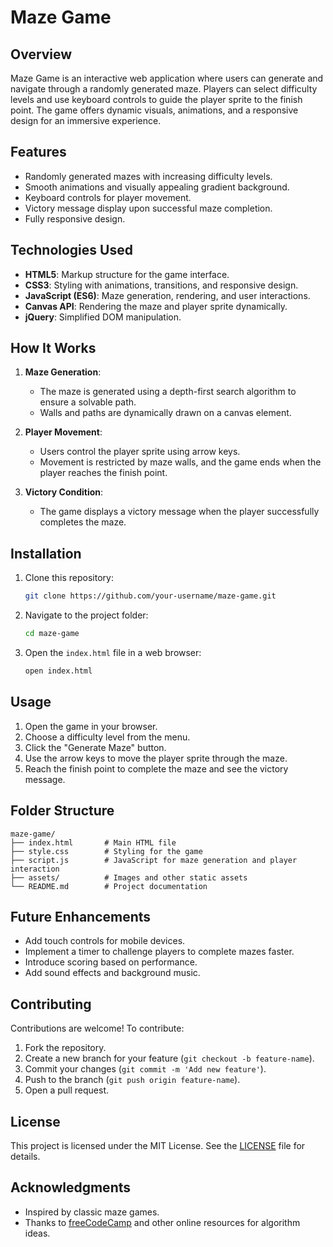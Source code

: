# Maze Game

## Overview
Maze Game is an interactive web application where users can generate and navigate through a randomly generated maze. Players can select difficulty levels and use keyboard controls to guide the player sprite to the finish point. The game offers dynamic visuals, animations, and a responsive design for an immersive experience.

## Features
- Randomly generated mazes with increasing difficulty levels.
- Smooth animations and visually appealing gradient background.
- Keyboard controls for player movement.
- Victory message display upon successful maze completion.
- Fully responsive design.

## Technologies Used
- **HTML5**: Markup structure for the game interface.
- **CSS3**: Styling with animations, transitions, and responsive design.
- **JavaScript (ES6)**: Maze generation, rendering, and user interactions.
- **Canvas API**: Rendering the maze and player sprite dynamically.
- **jQuery**: Simplified DOM manipulation.

## How It Works
1. **Maze Generation**:
   - The maze is generated using a depth-first search algorithm to ensure a solvable path.
   - Walls and paths are dynamically drawn on a canvas element.

2. **Player Movement**:
   - Users control the player sprite using arrow keys.
   - Movement is restricted by maze walls, and the game ends when the player reaches the finish point.

3. **Victory Condition**:
   - The game displays a victory message when the player successfully completes the maze.

## Installation
1. Clone this repository:
   ```bash
   git clone https://github.com/your-username/maze-game.git
   ```

2. Navigate to the project folder:
   ```bash
   cd maze-game
   ```

3. Open the `index.html` file in a web browser:
   ```bash
   open index.html
   ```

## Usage
1. Open the game in your browser.
2. Choose a difficulty level from the menu.
3. Click the "Generate Maze" button.
4. Use the arrow keys to move the player sprite through the maze.
5. Reach the finish point to complete the maze and see the victory message.

## Folder Structure
```
maze-game/
├── index.html       # Main HTML file
├── style.css        # Styling for the game
├── script.js        # JavaScript for maze generation and player interaction
├── assets/          # Images and other static assets
└── README.md        # Project documentation
```

## Future Enhancements
- Add touch controls for mobile devices.
- Implement a timer to challenge players to complete mazes faster.
- Introduce scoring based on performance.
- Add sound effects and background music.

## Contributing
Contributions are welcome! To contribute:
1. Fork the repository.
2. Create a new branch for your feature (`git checkout -b feature-name`).
3. Commit your changes (`git commit -m 'Add new feature'`).
4. Push to the branch (`git push origin feature-name`).
5. Open a pull request.

## License
This project is licensed under the MIT License. See the [LICENSE](LICENSE) file for details.

## Acknowledgments
- Inspired by classic maze games.
- Thanks to [freeCodeCamp](https://www.freecodecamp.org/) and other online resources for algorithm ideas.
